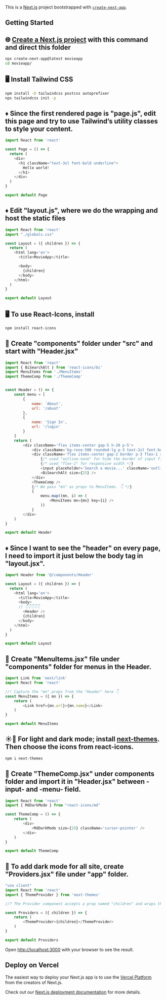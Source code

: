 This is a [Next.js](https://nextjs.org/) project bootstrapped with [`create-next-app`](https://github.com/vercel/next.js/tree/canary/packages/create-next-app).

## Getting Started

## 🌐 [Create a Next.js project](https://tailwindcss.com/docs/guides/nextjs) with this command and direct this folder

```bash
npx create-next-app@latest movieapp
cd movieapp/
```

## 🖥️ Install Tailwind CSS

```bash
npm install -D tailwindcss postcss autoprefixer
npx tailwindcss init -p
```

## ♦️ Since the first rendered page is "page.js", edit this page and try to use Tailwind’s utility classes to style your content.

```javascript
import React from 'react'

const Page = () => {
  return (
    <div>
      <h1 className="text-3xl font-bold underline">
        Hello world!
      </h1>
    </div>
  )
}

export default Page
```

## ♦️ Edit "layout.js", where we do the wrapping and host the static files

```javascript
import React from 'react'
import "./globals.css"

const Layout = ({ children }) => {
  return (
    <html lang='en'>
      <title>MovieApp</title>

      <body>
        {children}
      </body>
    </html>
  )
}

export default Layout
```

## 🖥️ To use React-Icons, install

```bash
npm install react-icons
```

## 📂 Create "components" folder under "src" and start with "Header.jsx"

```javascript
import React from 'react'
import { BiSearchAlt } from 'react-icons/bi'
import MenuItems from './MenuItems'
import ThemeComp from './ThemeComp'


const Header = () => {
    const menu = [
        {
            name: 'About',
            url: '/abuot'
        },
        {
            name: 'Sign In',
            url: '/login'
        }
    ]
    return (
        <div className='flex items-center gap-5 h-20 p-5'>
            <div className='bg-rose-500 rounded-lg p-3 text-2xl font-bold text-white'>MovieApp</div>
            <div className='flex items-center gap-2 border p-3 flex-1 rounded-lg'>
                {/* used "outline-none" for hide the border of input field */}
                {/* used "flex-1" for responsive width */}
                <input placeholder='Search a movie...' className='outline-none flex-1 bg-transparent' type="text" />
                <BiSearchAlt size={25} />
            </div>
            <ThemeComp />
            {/* We pass "mn" as props to MenuItems. 👇 */}
            {
                menu.map((mn, i) => (
                    <MenuItems mn={mn} key={i} />
                ))
            }
        </div>
    )
}

export default Header
```

## ♦️ Since I want to see the "header" on every page, I need to import it just below the body tag in "layout.jsx".

```javascript
import Header from '@/components/Header'

const Layout = ({ children }) => {
  return (
    <html lang='en'>
      <title>MovieApp</title>
      <body>
      // 👇👇👇👇👇
        <Header />
        {children}
      </body>
    </html>
  )
}

export default Layout
```

## 📂 Create "MenuItems.jsx" file under "components" folder for menus in the Header.

```javascript
import Link from 'next/link'
import React from 'react'

//! Capture the "mn" props from the "Header" here 👇
const MenuItems = ({ mn }) => {
    return (
        <Link href={mn.url}>{mn.name}</Link>
    )
}

export default MenuItems
```

## ☀️🌃 For light and dark mode; install [next-themes](https://www.npmjs.com/package/next-themes). Then choose the icons from react-icons.

```bash
npm i next-themes
```

## 📂 Create "ThemeComp.jsx" under components folder and import it in "Header.jsx" between -input- and -menu- field.

```javascript
import React from 'react'
import { MdDarkMode } from "react-icons/md"

const ThemeComp = () => {
    return (
        <div>
            <MdDarkMode size={25} className='cursor-pointer' />
        </div>
    )
}

export default ThemeComp
```

## 📂 To add dark mode for all site, create "Providers.jsx" file under "app" folder.

```javascript
"use client"
import React from 'react'
import { ThemeProvider } from 'next-themes'

//? The Provider component accepts a prop named "children" and wraps this prop with the "ThemeProvider" component. The "ThemeProvider" component comes from the "next-themes" library used with Next.js and helps you implement themes into your application.

const Providers = ({ children }) => {
    return (
        <ThemeProvider>{children}</ThemeProvider>
    )
}

export default Providers
```






Open [http://localhost:3000](http://localhost:3000) with your browser to see the result.




## Deploy on Vercel

The easiest way to deploy your Next.js app is to use the [Vercel Platform](https://vercel.com/new?utm_medium=default-template&filter=next.js&utm_source=create-next-app&utm_campaign=create-next-app-readme) from the creators of Next.js.

Check out our [Next.js deployment documentation](https://nextjs.org/docs/deployment) for more details.
